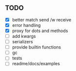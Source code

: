 ## TODO

- [x] better match send /w receive
- [x] error handling
- [x] proxy for dots and methods
- [ ] add kwargs
- [ ] serializers
- [ ] provide builtin functions
- [ ] gc
- [ ] tests
- [ ] readme/docs/examples
